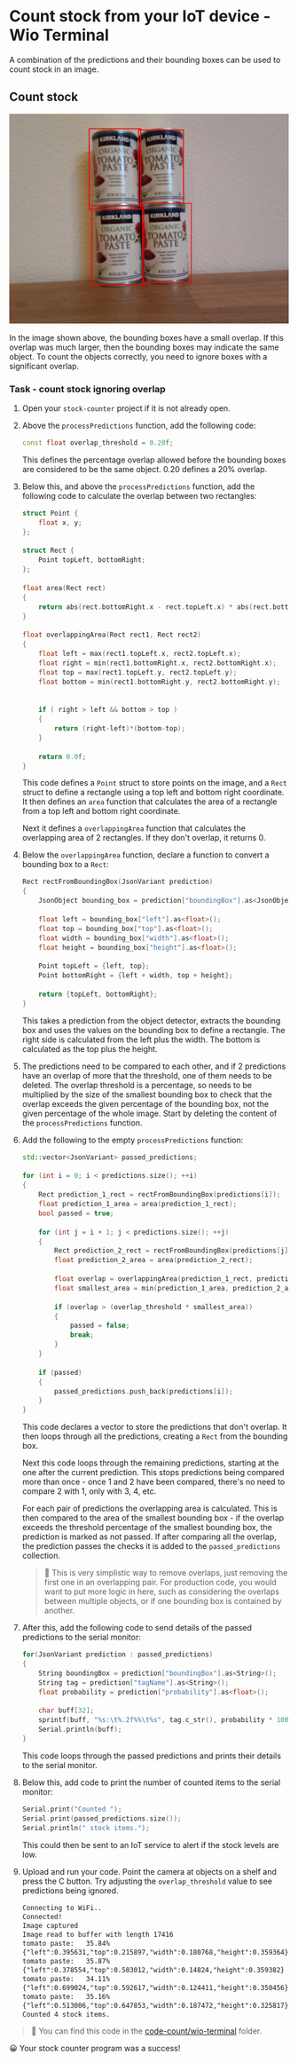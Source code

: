 # Count stock from your IoT device - Wio Terminal

A combination of the predictions and their bounding boxes can be used to count stock in an image.

## Count stock

![4 cans of tomato paste with bounding boxes around each can](../../../images/rpi-stock-with-bounding-boxes.jpg)

In the image shown above, the bounding boxes have a small overlap. If this overlap was much larger, then the bounding boxes may indicate the same object. To count the objects correctly, you need to ignore boxes with a significant overlap.

### Task - count stock ignoring overlap

1. Open your `stock-counter` project if it is not already open.

1. Above the `processPredictions` function, add the following code:

    ```cpp
    const float overlap_threshold = 0.20f;
    ```

    This defines the percentage overlap allowed before the bounding boxes are considered to be the same object. 0.20 defines a 20% overlap.

1. Below this, and above the `processPredictions` function, add the following code to calculate the overlap between two rectangles:

    ```cpp
    struct Point {
        float x, y;
    };

    struct Rect {
        Point topLeft, bottomRight;
    };

    float area(Rect rect)
    {
        return abs(rect.bottomRight.x - rect.topLeft.x) * abs(rect.bottomRight.y - rect.topLeft.y);
    }
     
    float overlappingArea(Rect rect1, Rect rect2)
    {
        float left = max(rect1.topLeft.x, rect2.topLeft.x);
        float right = min(rect1.bottomRight.x, rect2.bottomRight.x);
        float top = max(rect1.topLeft.y, rect2.topLeft.y);
        float bottom = min(rect1.bottomRight.y, rect2.bottomRight.y);
    
    
        if ( right > left && bottom > top )
        {
            return (right-left)*(bottom-top);
        }
        
        return 0.0f;
    }
    ```

    This code defines a `Point` struct to store points on the image, and a `Rect` struct to define a rectangle using a top left and bottom right coordinate. It then defines an `area` function that calculates the area of a rectangle from a top left and bottom right coordinate.

    Next it defines a `overlappingArea` function that calculates the overlapping area of 2 rectangles. If they don't overlap, it returns 0.

1. Below the `overlappingArea` function, declare a function to convert a bounding box to a `Rect`:

    ```cpp
    Rect rectFromBoundingBox(JsonVariant prediction)
    {
        JsonObject bounding_box = prediction["boundingBox"].as<JsonObject>();
    
        float left = bounding_box["left"].as<float>();
        float top = bounding_box["top"].as<float>();
        float width = bounding_box["width"].as<float>();
        float height = bounding_box["height"].as<float>();
    
        Point topLeft = {left, top};
        Point bottomRight = {left + width, top + height};
    
        return {topLeft, bottomRight};
    }
    ```

    This takes a prediction from the object detector, extracts the bounding box and uses the values on the bounding box to define a rectangle. The right side is calculated from the left plus the width. The bottom is calculated as the top plus the height.

1. The predictions need to be compared to each other, and if 2 predictions have an overlap of more that the threshold, one of them needs to be deleted. The overlap threshold is a percentage, so needs to be multiplied by the size of the smallest bounding box to check that the overlap exceeds the given percentage of the bounding box, not the given percentage of the whole image. Start by deleting the content of the `processPredictions` function.

1. Add the following to the empty `processPredictions` function:

    ```cpp
    std::vector<JsonVariant> passed_predictions;

    for (int i = 0; i < predictions.size(); ++i)
    {
        Rect prediction_1_rect = rectFromBoundingBox(predictions[i]);
        float prediction_1_area = area(prediction_1_rect);
        bool passed = true;

        for (int j = i + 1; j < predictions.size(); ++j)
        {
            Rect prediction_2_rect = rectFromBoundingBox(predictions[j]);
            float prediction_2_area = area(prediction_2_rect);

            float overlap = overlappingArea(prediction_1_rect, prediction_2_rect);
            float smallest_area = min(prediction_1_area, prediction_2_area);

            if (overlap > (overlap_threshold * smallest_area))
            {
                passed = false;
                break;
            }
        }

        if (passed)
        {
            passed_predictions.push_back(predictions[i]);
        }
    }
    ```

    This code declares a vector to store the predictions that don't overlap. It then loops through all the predictions, creating a `Rect` from the bounding box.

    Next this code loops through the remaining predictions, starting at the one after the current prediction. This stops predictions being compared more than once - once 1 and 2 have been compared, there's no need to compare 2 with 1, only with 3, 4, etc.

    For each pair of predictions the overlapping area is calculated. This is then compared to the area of the smallest bounding box - if the overlap exceeds the threshold percentage of the smallest bounding box, the prediction is marked as not passed. If after comparing all the overlap, the prediction passes the checks it is added to the `passed_predictions` collection.

    > 💁 This is very simplistic way to remove overlaps, just removing the first one in an overlapping pair. For production code, you would want to put more logic in here, such as considering the overlaps between multiple objects, or if one bounding box is contained by another.

1. After this, add the following code to send details of the passed predictions to the serial monitor:

    ```cpp
    for(JsonVariant prediction : passed_predictions)
    {
        String boundingBox = prediction["boundingBox"].as<String>();
        String tag = prediction["tagName"].as<String>();
        float probability = prediction["probability"].as<float>();

        char buff[32];
        sprintf(buff, "%s:\t%.2f%%\t%s", tag.c_str(), probability * 100.0, boundingBox.c_str());
        Serial.println(buff);
    }
    ```

    This code loops through the passed predictions and prints their details to the serial monitor.

1. Below this, add code to print the number of counted items to the serial monitor:

    ```cpp
    Serial.print("Counted ");
    Serial.print(passed_predictions.size());
    Serial.println(" stock items.");
    ```

    This could then be sent to an IoT service to alert if the stock levels are low.

1. Upload and run your code. Point the camera at objects on a shelf and press the C button. Try adjusting the `overlap_threshold` value to see predictions being ignored.

    ```output
    Connecting to WiFi..
    Connected!
    Image captured
    Image read to buffer with length 17416
    tomato paste:   35.84%  {"left":0.395631,"top":0.215897,"width":0.180768,"height":0.359364}
    tomato paste:   35.87%  {"left":0.378554,"top":0.583012,"width":0.14824,"height":0.359382}
    tomato paste:   34.11%  {"left":0.699024,"top":0.592617,"width":0.124411,"height":0.350456}
    tomato paste:   35.16%  {"left":0.513006,"top":0.647853,"width":0.187472,"height":0.325817}
    Counted 4 stock items.
    ```

> 💁 You can find this code in the [code-count/wio-terminal](code-count/wio-terminal) folder.

😀 Your stock counter program was a success!
